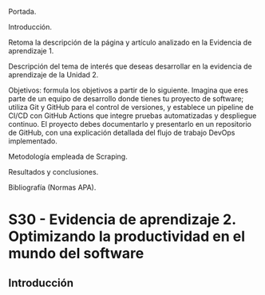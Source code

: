 Portada.

Introducción.

Retoma la descripción de la página y artículo analizado en la Evidencia de aprendizaje 1.

Descripción del tema de interés que deseas desarrollar en la evidencia de aprendizaje de la Unidad 2.

Objetivos: formula los objetivos a partir de lo siguiente. Imagina que eres parte de un equipo de desarrollo donde tienes tu proyecto de software; utiliza Git y GitHub para el control de versiones, y establece un pipeline de CI/CD con GitHub Actions que integre pruebas automatizadas y despliegue continuo. El proyecto debes documentarlo y presentarlo en un repositorio de GitHub, con una explicación detallada del flujo de trabajo DevOps implementado.

Metodología empleada de Scraping.

Resultados y conclusiones.

Bibliografía (Normas APA).

# S30 - Evidencia de aprendizaje 2. Optimizando la productividad en el mundo del software

## Introducción

